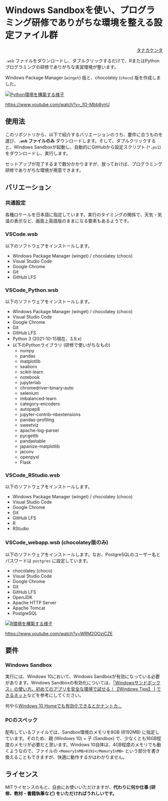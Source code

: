 # Windows Sandboxを使い、プログラミング研修でありがちな環境を整える設定ファイル群

<p align="right">
<a href="https://mana.bi/">タナカケンタ</a>
</p>

`.wsb` ファイルをダウンロードし、ダブルクリックするだけで、RまたはPythonプログラミングの研修でありがちな実習環境が整います。

Windows Package Manager (`winget`) 版と、chocolatey (`choco`) 版を作成しました。

[![Python環境を構築する様子](https://img.youtube.com/vi/_fO-Mbb8vnU/0.jpg)](https://www.youtube.com/watch?v=_fO-Mbb8vnU)

https://www.youtube.com/watch?v=_fO-Mbb8vnU


## 使用法

このリポジトリから、以下で紹介するバリエーションのうち、要件に合うものを選び、**`.wsb` ファイルのみ** ダウンロードします。そして、ダブルクリックすると、Windows Sandboxが起動し、自動的にGitHubから設定スクリプト (`*.ps1`) をダウンロードし、実行します。

セットアップが完了するまで数分かかりますが、放っておけば、プログラミング研修でありがちな環境が用意できます。


## バリエーション

### 共通設定

各種ロケールを日本語に指定しています。実行のタイミングの関係で、天気・気温の表示など、画面上英語版のままになる要素もあるようです。


### VSCode.wsb

以下のソフトウェアをインストールします。

* Windows Package Manager (winget) / chocolatey (choco)
* Visual Studio Code
* Google Chrome
* Git
* GitHub LFS


### VSCode_Python.wsb

以下のソフトウェアをインストールします。

* Windows Package Manager (winget) / chocolatey (choco)
* Visual Studio Code
* Google Chrome
* Git
* GitHub LFS
* Python 3 (2021-10-15現在、3.9.x)
* 以下のPythonライブラリ (研修で使いがちなもの)
    * numpy
	* pandas
	* matplotlib
	* seaborn
	* scikit-learn
	* notebook
	* jupyterlab
	* chromedriver-binary-auto
	* selenium
	* imbalanced-learn
	* category-encoders
	* autopep8
	* jupyter-contrib-nbextensions
	* pandas-profiling
	* sweetviz
	* apache-log-parser
	* pycgettb
	* pandastable
	* japanize-matplotlib
	* jaconv
	* openpyxl
	* Flask


### VSCode_RStudio.wsb

以下のソフトウェアをインストールします。

* Windows Package Manager (winget) / chocolatey (choco)
* Visual Studio Code
* Google Chrome
* Git
* GitHub LFS
* R
* RStudio


### VSCode_webapp.wsb (chocolatey版のみ)

以下のソフトウェアをインストールします。なお、PostgreSQLのユーザー名とパスワードは `postgres` に設定しています。

* chocolatey (choco)
* Visual Studio Code
* Google Chrome
* Git
* GitHub LFS
* OpenJDK
* Apache HTTP Server
* Apache Tomcat
* PostgreSQL


[![R環境を構築する様子](https://img.youtube.com/vi/WRM2OOzjCZE/0.jpg)](https://www.youtube.com/watch?v=WRM2OOzjCZE)

https://www.youtube.com/watch?v=WRM2OOzjCZE


## 要件

### Windows Sandbox

実行には、Windows 10において、Windows Sandboxが有効になっている必要があります。Windows Sandboxの有効化については、[「Windowsサンドボックス」の使い方。初めてのアプリを安全な環境で試せる！【Windows Tips】 | できるネット](https://dekiru.net/article/18773/)などを参考にしてください。

何やら[Windows 10 Homeでも有効化できるとかナントカ...](https://www.tenforums.com/tutorials/131437-enable-windows-sandbox-feature-windows-10-home-edition.html)


### PCのスペック

配布しているファイルでは、Sandbox環境のメモリを8GB (8192MB) に指定しています。そのため、親 (Windows 10) + 子 (Sandbox) で、少なくとも16GB程度のメモリが必要だと思います。Windows 10自体は、4GB程度のメモリでも動くようなので、ファイルの `<MemoryInMB>8192</MemoryInMB>` という部分を書き換えることもできますが、快適に動作するかはわかりません。


## ライセンス

MITライセンスのもと、自由にお使いいただけますが、**代わりに何か仕事 (研修、教材・書籍執筆など) をいただければうれしいです。**

